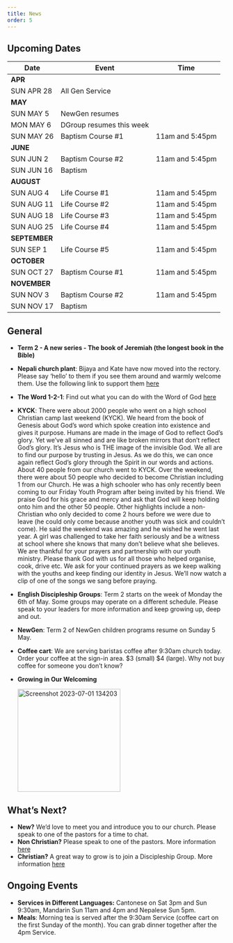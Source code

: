 ```yaml
---
title: News
order: 5
---
```


## Upcoming Dates

| Date | Event | Time |
| ----- | ----- | ----- |
| **APR** | 
| SUN APR 28 | All Gen Service |
| **MAY** | 
| SUN MAY 5 | NewGen resumes | |
| MON MAY 6 | DGroup resumes this week | |
| SUN MAY 26 | Baptism Course #1 | 11am and 5:45pm |
| **JUNE** | 
| SUN JUN 2 | Baptism Course #2 | 11am and 5:45pm |
| SUN JUN 16 | Baptism |  |
| **AUGUST** | 
| SUN AUG 4 | Life Course #1 | 11am and 5:45pm |
| SUN AUG 11 | Life Course #2 | 11am and 5:45pm |
| SUN AUG 18 | Life Course #3 | 11am and 5:45pm |
| SUN AUG 25 | Life Course #4 | 11am and 5:45pm |
| **SEPTEMBER** | 
| SUN SEP 1 | Life Course #5 | 11am and 5:45pm |
| **OCTOBER** | 
| SUN OCT 27 | Baptism Course #1 | 11am and 5:45pm |
| **NOVEMBER** | 
| SUN NOV 3 | Baptism Course #2 | 11am and 5:45pm |
| SUN NOV 17 | Baptism |  |




## General
 - **Term 2 - A new series - The book of Jeremiah (the longest book in the Bible)**
- **Nepali church plant**: Bijaya and Kate have now moved into the rectory. Please say ‘hello’ to them if you see them around and warmly welcome them. Use the following link to support them [here](https://encministries.org.au/ministry/nepali/)
- **The Word 1-2-1**: Find out what you can do with the Word of God [here](https://www.theword121.com/)
- **KYCK**: There were about 2000 people who went on a high school Christian camp last weekend (KYCK). We heard from the book of Genesis about God’s word which spoke creation into existence and gives it purpose. Humans are made in the image of God to reflect God’s glory. Yet we’ve all sinned and are like broken mirrors that don’t reflect God’s glory. It’s Jesus who is THE image of the invisible God. We all are to find our purpose by trusting in Jesus. As we do this, we can once again reflect God’s glory through the Spirit in our words and actions. About 40 people from our church went to KYCK. Over the weekend, there were about 50 people who decided to become Christian including 1 from our Church. He was a high schooler who has only recently been coming to our Friday Youth Program after being invited by his friend. We praise God for his grace and mercy and ask that God will keep holding onto him and the other 50 people. Other highlights include a non-Christian who only decided to come 2 hours before we were due to leave (he could only come because another youth was sick and couldn’t come). He said the weekend was amazing and he wished he went last year. A girl was challenged to take her faith seriously and be a witness at school where she knows that many don’t believe what she believes. We are thankful for your prayers and partnership with our youth ministry. Please thank God with us for all those who helped organise, cook, drive etc. We ask for your continued prayers as we keep walking with the youths and keep finding our identity in Jesus. We’ll now watch a clip of one of the songs we sang before praying.
- **English Discipleship Groups**: Term 2 starts on the week of Monday the 6th of May. Some groups may operate on a different schedule. Please speak to your leaders for more information and keep growing up, deep and out. 
- **NewGen**: Term 2 of NewGen children programs resume on Sunday 5 May. 
- **Coffee cart**: We are serving baristas coffee after 9:30am church today. Order your coffee at the sign-in area. $3 (small) $4 (large). Why not buy coffee for someone you don’t know?
- **Growing in Our Welcoming**

  <img width="236" alt="Screenshot 2023-07-01 134203" src="https://github.com/stgeorgeshurstville/bulletin/assets/119166299/b540ac1c-0ba4-481e-90a5-5464939f7e4c">


## What’s Next?
- **New?** We’d love to meet you and introduce you to our church. Please speak to one of the pastors for a time to chat. 
- **Non Christian?** Please speak to one of the pastors. More information [here](https://stgeorgeshurstville.org.au/lets-talk-about-christianity)
- **Christian?** A great way to grow is to join a Discipleship Group. More information [here](https://stgeorgeshurstville.org.au/discipleship-groups)

## Ongoing Events
- **Services in Different Languages:** Cantonese on Sat 3pm and Sun 9:30am, Mandarin Sun 11am and 4pm and Nepalese Sun 5pm. 
- **Meals**: Morning tea is served after the 9:30am Service (coffee cart on the first Sunday of the month). You can grab dinner together after the 4pm Service.

